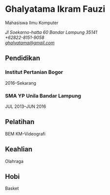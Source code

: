 # Ghalyatama Ikram Fauzi

Mahasiswa Ilmu Komputer

*Jl Soekarno-hatta 60 Bandar Lampung 35141\
+62822-8151-9058\
ghalyatama@gmail.com*


## Pendidikan

### Institut Pertanian Bogor

2016–Sekarang

### SMA YP Unila Bandar Lampung

JUL 2013–JUN 2016

## Pelatihan

BEM KM–Videografi

## Keahlian

Olahraga

## Hobi

Basket
